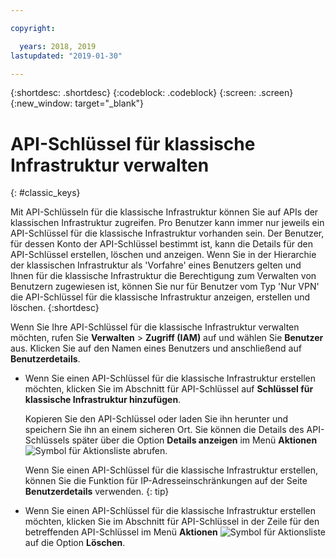 ```yaml
---

copyright:

  years: 2018, 2019
lastupdated: "2019-01-30"

---
```


{:shortdesc: .shortdesc}
{:codeblock: .codeblock}
{:screen: .screen}
{:new_window: target="_blank"}

# API-Schlüssel für klassische Infrastruktur verwalten
{: #classic_keys}

Mit API-Schlüsseln für die klassische Infrastruktur können Sie auf APIs der klassischen Infrastruktur zugreifen. Pro Benutzer kann immer nur jeweils ein API-Schlüssel für die klassische Infrastruktur vorhanden sein. Der Benutzer, für dessen Konto der API-Schlüssel bestimmt ist, kann die Details für den API-Schlüssel erstellen, löschen und anzeigen. Wenn Sie in der Hierarchie der klassischen Infrastruktur als 'Vorfahre' eines Benutzers gelten und Ihnen für die klassische Infrastruktur die Berechtigung zum Verwalten von Benutzern zugewiesen ist, können Sie nur für Benutzer vom Typ 'Nur VPN' die API-Schlüssel für die klassische Infrastruktur anzeigen, erstellen und löschen.
{:shortdesc}

Wenn Sie Ihre API-Schlüssel für die klassische Infrastruktur verwalten möchten, rufen Sie **Verwalten** > **Zugriff (IAM)** auf und wählen Sie **Benutzer** aus. Klicken Sie auf den Namen eines Benutzers und anschließend auf **Benutzerdetails**. 

  * Wenn Sie einen API-Schlüssel für die klassische Infrastruktur erstellen möchten, klicken Sie im Abschnitt für API-Schlüssel auf **Schlüssel für klassische Infrastruktur hinzufügen**. 
  
     Kopieren Sie den API-Schlüssel oder laden Sie ihn herunter und speichern Sie ihn an einem sicheren Ort. Sie können die Details des API-Schlüssels später über die Option **Details anzeigen** im Menü **Aktionen** ![Symbol für Aktionsliste](../icons/action-menu-icon.svg) abrufen.
    
     Wenn Sie einen API-Schlüssel für die klassische Infrastruktur erstellen, können Sie die Funktion für IP-Adresseinschränkungen auf der Seite **Benutzerdetails** verwenden. 
     {: tip}
    
  * Wenn Sie einen API-Schlüssel für die klassische Infrastruktur erstellen möchten, klicken Sie im Abschnitt für API-Schlüssel in der Zeile für den betreffenden API-Schlüssel im Menü **Aktionen** ![Symbol für Aktionsliste](../icons/action-menu-icon.svg) auf die Option **Löschen**. 
